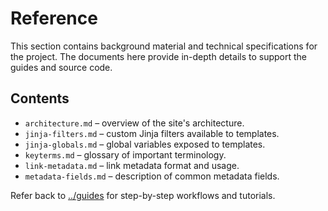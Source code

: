 # Reference

This section contains background material and technical specifications for the project. The documents here provide in-depth details to support the guides and source code.

## Contents
- `architecture.md` – overview of the site's architecture.
- `jinja-filters.md` – custom Jinja filters available to templates.
- `jinja-globals.md` – global variables exposed to templates.
- `keyterms.md` – glossary of important terminology.
- `link-metadata.md` – link metadata format and usage.
- `metadata-fields.md` – description of common metadata fields.

Refer back to [../guides](../guides) for step-by-step workflows and tutorials.
